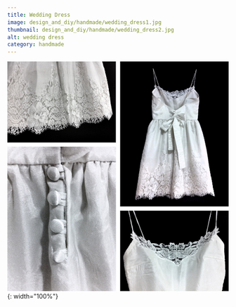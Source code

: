 ```yaml
---
title: Wedding Dress
image: design_and_diy/handmade/wedding_dress1.jpg
thumbnail: design_and_diy/handmade/wedding_dress2.jpg
alt: wedding dress
category: handmade
---
```


![wedding dress](./assets/img/design_and_diy/handmade/wedding_dress2.jpg){: width="100%"}
